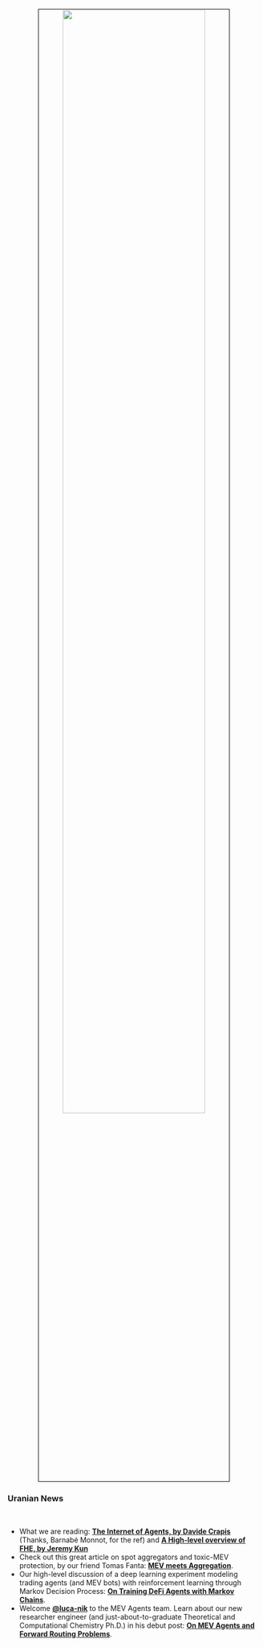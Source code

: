 <p align="center">
<img src="https://github.com/user-attachments/assets/c6cf2a9f-61a9-4428-ac84-2b3c89552106" width="75%" align="center" style="padding:1px;border:1px solid black;"/>
</p>


### Uranian News

<br>

* What we are reading: **[The Internet of Agents, by Davide Crapis](https://davidecrapis.notion.site/The-Internet-of-Agents-23aa09799b9c4620a1a287926bcfd6af)** (Thanks, Barnabé Monnot, for the ref) and **[A High-level overview of FHE, by Jeremy Kun](https://www.jeremykun.com/2024/05/04/fhe-overview/#the-highest-level-view)**
* Check out this great article on spot aggregators and toxic-MEV protection, by our friend Tomas Fanta: **[MEV meets Aggregation](https://medium.com/@tomasjfanta/mev-meets-aggregation-732aad4b57a4)**.
* Our high-level discussion of a deep learning experiment modeling trading agents (and MEV bots) with reinforcement learning through Markov Decision Process: **[On Training DeFi Agents with Markov Chains](https://www.urani.trade/blog/markov_agents)**.
* Welcome **[@luca-nik](https://github.com/luca-nik)** to the MEV Agents team. Learn about our new researcher engineer (and just-about-to-graduate Theoretical and Computational Chemistry Ph.D.) in his debut post: **[On MEV Agents and Forward Routing Problems](https://www.urani.trade/blog/welcome_luca)**.
